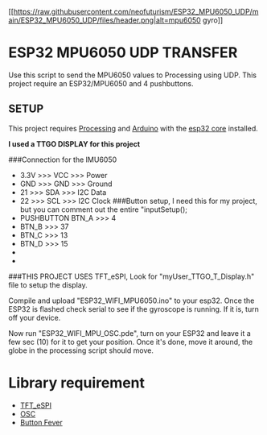 [[https://raw.githubusercontent.com/neofuturism/ESP32_MPU6050_UDP/main/ESP32_MPU6050_UDP/files/header.png|alt=mpu6050 gyro]]

# ESP32 MPU6050 UDP TRANSFER
Use this script to send the MPU6050 values to Processing using UDP. 
This project require an ESP32/MPU6050 and 4 pushbuttons.

## SETUP

This project requires [Processing](https://processing.org/) and [Arduino](https://arduino.cc) with the [esp32 core](https://github.com/espressif/arduino-esp32) installed.

**I used a TTGO DISPLAY for this project**
  
###Connection for the IMU6050
 
 * 3.3V  >>>    VCC     >>>      Power
 * GND   >>>    GND     >>>      Ground
 * 21    >>>    SDA     >>>      I2C Data
 * 22    >>>    SCL     >>>      I2C Clock
###Button setup, I need this for my project, but you can comment out the entire "inputSetup();
 * PUSHBUTTON BTN_A >>>    4
 * BTN_B >>>    37
 * BTN_C >>>    13
 * BTN_D >>>    15
 *
 *

###THIS PROJECT USES TFT_eSPI, Look for "myUser_TTGO_T_Display.h" file to setup the display.

Compile and upload "ESP32_WIFI_MPU6050.ino" to your esp32. Once the ESP32 is flashed check serial to see if the gyroscope is running. If it is, turn off your device.

Now run "ESP32_WIFI_MPU_OSC.pde", turn on your ESP32 and leave it a few sec (10) for it to get your position. Once it's done, move it around, the globe in the processing script should move.

# Library requirement

* [TFT_eSPI](https://github.com/Bodmer/TFT_eSPI )
* [OSC](https://github.com/CNMAT/OSC)
* [Button Fever](https://github.com/mickey9801/ButtonFever)
